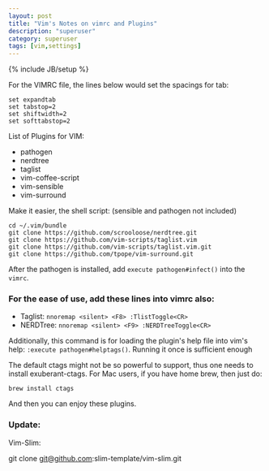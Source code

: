 ```yaml
---
layout: post
title: "Vim's Notes on vimrc and Plugins"
description: "superuser"
category: superuser
tags: [vim,settings]
---
```

{% include JB/setup %}

For the VIMRC file, the lines below would set the spacings for tab:

    set expandtab
    set tabstop=2
    set shiftwidth=2
    set softtabstop=2


List of Plugins for VIM:

- pathogen
- nerdtree
- taglist
- vim-coffee-script
- vim-sensible
- vim-surround

Make it easier, the shell script: (sensible and pathogen not included)

    cd ~/.vim/bundle
    git clone https://github.com/scrooloose/nerdtree.git
    git clone https://github.com/vim-scripts/taglist.vim
    git clone https://github.com/vim-scripts/taglist.vim.git
    git clone https://github.com/tpope/vim-surround.git


After the pathogen is installed, add `execute pathogen#infect()` into the `vimrc`.

### For the ease of use, add these lines into vimrc also:
- Taglist:  `nnoremap <silent> <F8> :TlistToggle<CR>`
- NERDTree: `nnoremap <silent> <F9> :NERDTreeToggle<CR>`

Additionally, this command is for loading the plugin's help file into vim's help: 
  `:execute pathogen#helptags()`.
Running it once is sufficient enough


The default ctags might not be so powerful to support, thus one needs to install exuberant-ctags.
For Mac users, if you have home brew, then just do:

    brew install ctags

And then you can enjoy these plugins.



### Update:
Vim-Slim:

  git clone git@github.com:slim-template/vim-slim.git
